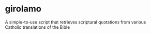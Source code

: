 # girolamo
A simple-to-use script that retrieves scriptural quotations from various Catholic translations of the Bible
